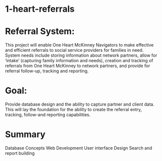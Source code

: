 # 1-heart-referrals
# Referral System: 
 This project will enable One Heart McKinney Navigators  to make effective and efficient referrals to social service providers for families in need.  System needs include storing information about network partners, allow for ‘intake’ (capturing family information and needs), creation and tracking of referrals from One Heart McKinney to network partners, and provide for referral follow-up, tracking and reporting.

# Goal: 
Provide database design and the ability to capture partner and client data. This will lay the foundation for the ability to create the referral entry, tracking, follow-and reporting capabilities.


# Summary
Database Concepts
Web Development
User interface Design
Search and report building